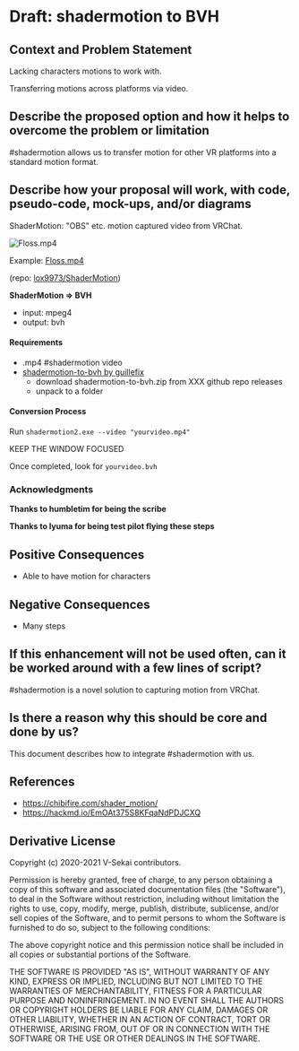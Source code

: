 # Draft: shadermotion to BVH

## Context and Problem Statement

Lacking characters motions to work with.

Transferring motions across platforms via video.

## Describe the proposed option and how it helps to overcome the problem or limitation

#shadermotion allows us to transfer motion for other VR platforms into a standard motion format.

## Describe how your proposal will work, with code, pseudo-code, mock-ups, and/or diagrams

ShaderMotion: "OBS" etc. motion captured video from VRChat.

![Floss.mp4](https://i.imgur.com/TgBM5lN.png)

Example: [Floss.mp4](https://gitlab.com/lox9973/ShaderMotion/-/raw/master/Example/Motion/Floss.mp4)

(repo: [lox9973/ShaderMotion](https://gitlab.com/lox9973/ShaderMotion))

**ShaderMotion => BVH**

- input: mpeg4
- output: bvh

#### Requirements

- .mp4 #shadermotion video
- [shadermotion-to-bvh by guillefix](https://github.com/guillefix/shadermotion-to-bvh/releases)
  - download shadermotion-to-bvh.zip from XXX github repo releases
  - unpack to a folder

#### Conversion Process

Run `shadermotion2.exe --video "yourvideo.mp4"`

KEEP THE WINDOW FOCUSED

Once completed, look for `yourvideo.bvh`

### Acknowledgments

**Thanks to humbletim for being the scribe**

**Thanks to lyuma for being test pilot flying these steps**

## Positive Consequences <!-- optional -->

- Able to have motion for characters

## Negative Consequences <!-- optional -->

- Many steps

## If this enhancement will not be used often, can it be worked around with a few lines of script?

#shadermotion is a novel solution to capturing motion from VRChat.

## Is there a reason why this should be core and done by us?

This document describes how to integrate #shadermotion with us.

## References <!-- optional -->

- https://chibifire.com/shader_motion/
- https://hackmd.io/EmOAt375S8KFqaNdPDJCXQ

## Derivative License

Copyright (c) 2020-2021 V-Sekai contributors.

Permission is hereby granted, free of charge, to any person obtaining a copy
of this software and associated documentation files (the "Software"), to deal
in the Software without restriction, including without limitation the rights
to use, copy, modify, merge, publish, distribute, sublicense, and/or sell
copies of the Software, and to permit persons to whom the Software is
furnished to do so, subject to the following conditions:

The above copyright notice and this permission notice shall be included in all
copies or substantial portions of the Software.

THE SOFTWARE IS PROVIDED "AS IS", WITHOUT WARRANTY OF ANY KIND, EXPRESS OR
IMPLIED, INCLUDING BUT NOT LIMITED TO THE WARRANTIES OF MERCHANTABILITY,
FITNESS FOR A PARTICULAR PURPOSE AND NONINFRINGEMENT. IN NO EVENT SHALL THE
AUTHORS OR COPYRIGHT HOLDERS BE LIABLE FOR ANY CLAIM, DAMAGES OR OTHER
LIABILITY, WHETHER IN AN ACTION OF CONTRACT, TORT OR OTHERWISE, ARISING FROM,
OUT OF OR IN CONNECTION WITH THE SOFTWARE OR THE USE OR OTHER DEALINGS IN THE
SOFTWARE.

